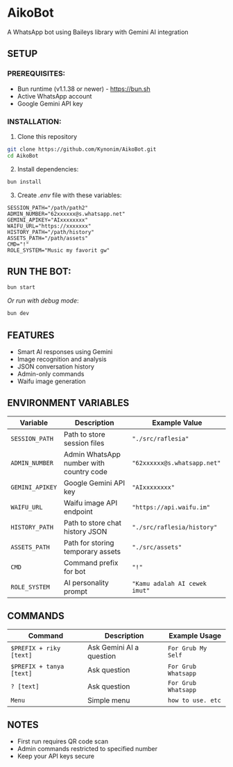 # AikoBot

A WhatsApp bot using Baileys library with Gemini AI integration

## SETUP

### PREREQUISITES:
- Bun runtime (v1.1.38 or newer) - https://bun.sh
- Active WhatsApp account
- Google Gemini API key

### INSTALLATION:
1. Clone this repository
```bash
git clone https://github.com/Kynonim/AikoBot.git
cd AikoBot
```

2. Install dependencies:
```bash
bun install
```

3. Create *.env* file with these variables:
```env
SESSION_PATH="/path/path2"
ADMIN_NUMBER="62xxxxxx@s.whatsapp.net" 
GEMINI_APIKEY="AIxxxxxxxx"
WAIFU_URL="https://xxxxxxx"
HISTORY_PATH="/path/history"
ASSETS_PATH="/path/assets" 
CMD="!"
ROLE_SYSTEM="Music my favorit gw"
```

## RUN THE BOT:
```bash
bun start
```
*Or run with debug mode*:
```bash
bun dev
```

## FEATURES
- Smart AI responses using Gemini
- Image recognition and analysis
- JSON conversation history
- Admin-only commands
- Waifu image generation

## ENVIRONMENT VARIABLES

| Variable         | Description                          | Example Value                   |
|------------------|--------------------------------------|---------------------------------|
| `SESSION_PATH`   | Path to store session files          | `"./src/raflesia"`             |
| `ADMIN_NUMBER`   | Admin WhatsApp number with country code | `"62xxxxxx@s.whatsapp.net"`    |
| `GEMINI_APIKEY`  | Google Gemini API key                | `"AIxxxxxxxx"`                 |
| `WAIFU_URL`      | Waifu image API endpoint             | `"https://api.waifu.im"`       |
| `HISTORY_PATH`   | Path to store chat history JSON      | `"./src/raflesia/history"`     |
| `ASSETS_PATH`    | Path for storing temporary assets    | `"./src/assets"`               |
| `CMD`            | Command prefix for bot               | `"!"`                          |
| `ROLE_SYSTEM`    | AI personality prompt                | `"Kamu adalah AI cewek imut"`  |

## COMMANDS

| Command           | Description                          | Example Usage                |
|-------------------|--------------------------------------|------------------------------|
| `$PREFIX + riky [text]`    | Ask Gemini AI a question             | `For Grub My Self`     |
| `$PREFIX + tanya [text]`   | Ask question       | `For Grub Whatsapp`     |
| `? [text]`   | Ask question       | `For Grub Whatsapp`     |
| `Menu`   | Simple menu       | `how to use. etc`     


## NOTES
- First run requires QR code scan
- Admin commands restricted to specified number
- Keep your API keys secure